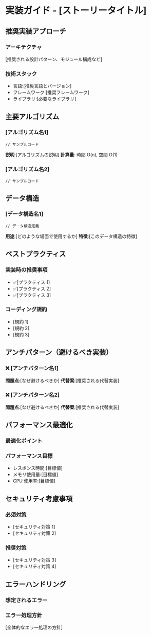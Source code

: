 # 実装ガイド - [ストーリータイトル]

## 推奨実装アプローチ

### アーキテクチャ

[推奨される設計パターン、モジュール構成など]

### 技術スタック

- 言語:[推奨言語とバージョン]
- フレームワーク:[推奨フレームワーク]
- ライブラリ:[必要なライブラリ]

## 主要アルゴリズム

### [アルゴリズム名1]

```[language]
// サンプルコード
```

**説明**:[アルゴリズムの説明]
**計算量**: 時間 O(n), 空間 O(1)

### [アルゴリズム名2]

```[language]
// サンプルコード
```

## データ構造

### [データ構造名1]

```[language]
// データ構造定義
```

**用途**:[どのような場面で使用するか]
**特徴**:[このデータ構造の特徴]

## ベストプラクティス

### 実装時の推奨事項

- ✅[プラクティス 1]
- ✅[プラクティス 2]
- ✅[プラクティス 3]

### コーディング規約

- [規約 1]
- [規約 2]
- [規約 3]

## アンチパターン（避けるべき実装）

### ❌ [アンチパターン名1]

**問題点**:[なぜ避けるべきか]
**代替案**:[推奨される代替実装]

### ❌ [アンチパターン名2]

**問題点**:[なぜ避けるべきか]
**代替案**:[推奨される代替実装]

## パフォーマンス最適化

### 最適化ポイント

### パフォーマンス目標

- レスポンス時間:[目標値]
- メモリ使用量:[目標値]
- CPU 使用率:[目標値]

## セキュリティ考慮事項

### 必須対策

- [セキュリティ対策 1]
- [セキュリティ対策 2]

### 推奨対策

- [セキュリティ対策 3]
- [セキュリティ対策 4]

## エラーハンドリング

### 想定されるエラー

### エラー処理方針

[全体的なエラー処理の方針]